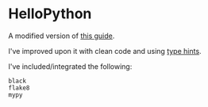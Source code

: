 # HelloPython

A modified version of [this guide](https://www.jetbrains.com/help/pycharm/creating-and-running-your-first-python-project.html).

I've improved upon it with clean code and using [type hints](https://docs.python.org/3/library/typing.html).

I've included/integrated the following:

```text
black
flake8
mypy
```
